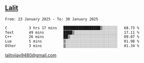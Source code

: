 ## [Lalit](https://lalit.sh)

<!--START_SECTION:waka-->

```txt
From: 23 January 2025 - To: 30 January 2025

C          3 hrs 17 mins   █████████████████▒░░░░░░░   68.73 %
Text       49 mins         ████▒░░░░░░░░░░░░░░░░░░░░   17.11 %
C++        26 mins         ██▒░░░░░░░░░░░░░░░░░░░░░░   09.07 %
Lua        5 mins          ▒░░░░░░░░░░░░░░░░░░░░░░░░   01.98 %
Other      3 mins          ▒░░░░░░░░░░░░░░░░░░░░░░░░   01.34 %
```

<!--END_SECTION:waka-->

lalitvijay9480@gmail.com
